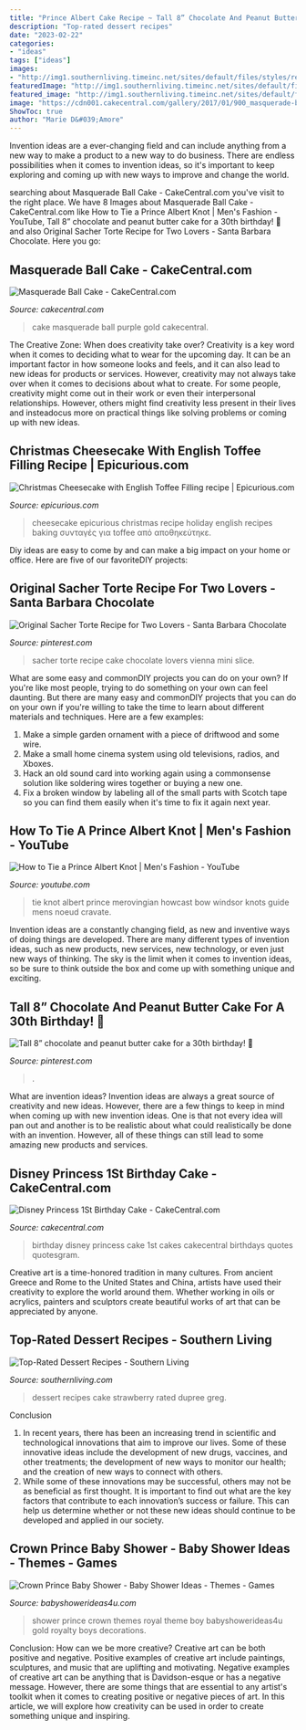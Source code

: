 ```yaml
---
title: "Prince Albert Cake Recipe ~ Tall 8” Chocolate And Peanut Butter Cake For A 30th Birthday! 🎉"
description: "Top-rated dessert recipes"
date: "2023-02-22"
categories:
- "ideas"
tags: ["ideas"]
images:
- "http://img1.southernliving.timeinc.net/sites/default/files/styles/responsive_etr_gallery_desktop_portrait/public/image/2016/04/main/strawberry-dream-cake-2428901_0_0.jpg?itok=Zqvk1NNa"
featuredImage: "http://img1.southernliving.timeinc.net/sites/default/files/styles/responsive_etr_gallery_desktop_portrait/public/image/2016/04/main/strawberry-dream-cake-2428901_0_0.jpg?itok=Zqvk1NNa"
featured_image: "http://img1.southernliving.timeinc.net/sites/default/files/styles/responsive_etr_gallery_desktop_portrait/public/image/2016/04/main/strawberry-dream-cake-2428901_0_0.jpg?itok=Zqvk1NNa"
image: "https://cdn001.cakecentral.com/gallery/2017/01/900_masquerade-ball-cake-904821JYcrC.jpg"
ShowToc: true
author: "Marie D&#039;Amore"
---
```



Invention ideas are a ever-changing field and can include anything from a new way to make a product to a new way to do business. There are endless possibilities when it comes to invention ideas, so it's important to keep exploring and coming up with new ways to improve and change the world.

	

		
searching about Masquerade Ball Cake - CakeCentral.com you've visit to the right place. We have 8 Images about Masquerade Ball Cake - CakeCentral.com like How to Tie a Prince Albert Knot | Men&#039;s Fashion - YouTube, Tall 8” chocolate and peanut butter cake for a 30th birthday! 🎉 and also Original Sacher Torte Recipe for Two Lovers - Santa Barbara Chocolate. Here you go:
		
    
## Masquerade Ball Cake - CakeCentral.com

<img loading=lazy src="https://cdn001.cakecentral.com/gallery/2017/01/900_masquerade-ball-cake-904821JYcrC.jpg" onerror="this.onerror=null;this.src='https://tse2.mm.bing.net/th?id=OIP.ImrPb7_1teFZrMOJItnqdQHaLr&amp;pid=15.1';" alt="Masquerade Ball Cake - CakeCentral.com">

_Source: cakecentral.com_

>cake masquerade ball purple gold cakecentral. 

	

The Creative Zone: When does creativity take over?
Creativity is a key word when it comes to deciding what to wear for the upcoming day. It can be an important factor in how someone looks and feels, and it can also lead to new ideas for products or services. However, creativity may not always take over when it comes to decisions about what to create. For some people, creativity might come out in their work or even their interpersonal relationships. However, others might find creativity less present in their lives and insteadocus more on practical things like solving problems or coming up with new ideas.

    
## Christmas Cheesecake With English Toffee Filling Recipe | Epicurious.com

<img loading=lazy src="https://assets.epicurious.com/photos/561026daf9a84192308aa4e1/1:1/w_600%2Ch_600/104513.jpg" onerror="this.onerror=null;this.src='https://tse3.mm.bing.net/th?id=OIP.7RhPWWAv7ezsQ9cjBYBIJwHaHa&amp;pid=15.1';" alt="Christmas Cheesecake with English Toffee Filling recipe | Epicurious.com">

_Source: epicurious.com_

>cheesecake epicurious christmas recipe holiday english recipes baking συνταγές για toffee από αποθηκεύτηκε. 

	

Diy ideas are easy to come by and can make a big impact on your home or office. Here are five of our favoriteDIY projects: 

    
## Original Sacher Torte Recipe For Two Lovers - Santa Barbara Chocolate

<img loading=lazy src="https://i.pinimg.com/originals/77/92/87/7792874905d382d62c8d024c51ddce27.jpg" onerror="this.onerror=null;this.src='https://tse4.mm.bing.net/th?id=OIP.KO79-FLBgTELh66RtsyLZgHaLH&amp;pid=15.1';" alt="Original Sacher Torte Recipe for Two Lovers - Santa Barbara Chocolate">

_Source: pinterest.com_

>sacher torte recipe cake chocolate lovers vienna mini slice. 

	

What are some easy and commonDIY projects you can do on your own?
If you're like most people, trying to do something on your own can feel daunting. But there are many easy and commonDIY projects that you can do on your own if you're willing to take the time to learn about different materials and techniques. Here are a few examples:
1. Make a simple garden ornament with a piece of driftwood and some wire.
2. Make a small home cinema system using old televisions, radios, and Xboxes.
3. Hack an old sound card into working again using a commonsense solution like soldering wires together or buying a new one.
4. Fix a broken window by labeling all of the small parts with Scotch tape so you can find them easily when it's time to fix it again next year.

    
## How To Tie A Prince Albert Knot | Men&#039;s Fashion - YouTube

<img loading=lazy src="http://i1.ytimg.com/vi/T2IdVwpPA_M/maxresdefault.jpg" onerror="this.onerror=null;this.src='https://tse4.mm.bing.net/th?id=OIP.S5n8n_ri-lvCiWidmDbXlgHaEK&amp;pid=15.1';" alt="How to Tie a Prince Albert Knot | Men&#039;s Fashion - YouTube">

_Source: youtube.com_

>tie knot albert prince merovingian howcast bow windsor knots guide mens noeud cravate. 

	

Invention ideas are a constantly changing field, as new and inventive ways of doing things are developed. There are many different types of invention ideas, such as new products, new services, new technology, or even just new ways of thinking. The sky is the limit when it comes to invention ideas, so be sure to think outside the box and come up with something unique and exciting.

    
## Tall 8” Chocolate And Peanut Butter Cake For A 30th Birthday! 🎉

<img loading=lazy src="https://i.pinimg.com/736x/16/5f/8f/165f8fbd3c41f092f151202913a030e5.jpg" onerror="this.onerror=null;this.src='https://tse3.mm.bing.net/th?id=OIP.wpipwJ-MrE4Uj_dDoLNligHaJQ&amp;pid=15.1';" alt="Tall 8” chocolate and peanut butter cake for a 30th birthday! 🎉">

_Source: pinterest.com_

>. 

	

What are invention ideas?
Invention ideas are always a great source of creativity and new ideas. However, there are a few things to keep in mind when coming up with new invention ideas. One is that not every idea will pan out and another is to be realistic about what could realistically be done with an invention. However, all of these things can still lead to some amazing new products and services.

    
## Disney Princess 1St Birthday Cake - CakeCentral.com

<img loading=lazy src="http://cdn001.cakecentral.com/gallery/2015/03/900_738157doKZ_disney-princess-1st-birthday-cake.jpg" onerror="this.onerror=null;this.src='https://tse4.mm.bing.net/th?id=OIP.qVPpo1c4grgB_2ablNCAdQHaJ4&amp;pid=15.1';" alt="Disney Princess 1St Birthday Cake - CakeCentral.com">

_Source: cakecentral.com_

>birthday disney princess cake 1st cakes cakecentral birthdays quotes quotesgram. 

	

Creative art is a time-honored tradition in many cultures. From ancient Greece and Rome to the United States and China, artists have used their creativity to explore the world around them. Whether working in oils or acrylics, painters and sculptors create beautiful works of art that can be appreciated by anyone.

    
## Top-Rated Dessert Recipes - Southern Living

<img loading=lazy src="http://img1.southernliving.timeinc.net/sites/default/files/styles/responsive_etr_gallery_desktop_portrait/public/image/2016/04/main/strawberry-dream-cake-2428901_0_0.jpg?itok=Zqvk1NNa" onerror="this.onerror=null;this.src='https://tse1.mm.bing.net/th?id=OIP.3a-izmIyQvJVd_9JGtgNjAHaLH&amp;pid=15.1';" alt="Top-Rated Dessert Recipes - Southern Living">

_Source: southernliving.com_

>dessert recipes cake strawberry rated dupree greg. 

	

Conclusion
1. In recent years, there has been an increasing trend in scientific and technological innovations that aim to improve our lives. Some of these innovative ideas include the development of new drugs, vaccines, and other treatments; the development of new ways to monitor our health; and the creation of new ways to connect with others.
2. While some of these innovations may be successful, others may not be as beneficial as first thought. It is important to find out what are the key factors that contribute to each innovation’s success or failure. This can help us determine whether or not these new ideas should continue to be developed and applied in our society.

    
## Crown Prince Baby Shower - Baby Shower Ideas - Themes - Games

<img loading=lazy src="http://www.babyshowerideas4u.com/wp-content/uploads/2018/03/crown-prince-baby-shower.jpg" onerror="this.onerror=null;this.src='https://tse1.mm.bing.net/th?id=OIP.5d-E2mnrygIMdqsnksgc1wHaHa&amp;pid=15.1';" alt="Crown Prince Baby Shower - Baby Shower Ideas - Themes - Games">

_Source: babyshowerideas4u.com_

>shower prince crown themes royal theme boy babyshowerideas4u gold royalty boys decorations. 

	

Conclusion: How can we be more creative?
Creative art can be both positive and negative. Positive examples of creative art include paintings, sculptures, and music that are uplifting and motivating. Negative examples of creative art can be anything that is Davidson-esque or has a negative message. However, there are some things that are essential to any artist's toolkit when it comes to creating positive or negative pieces of art. In this article, we will explore how creativity can be used in order to create something unique and inspiring.

